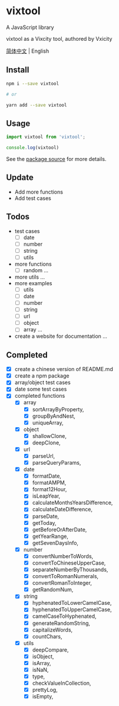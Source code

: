 # vixtool

A JavaScript library

vixtool as a Vixcity tool, authored by Vxicity

[简体中文](https://github.com/Vixcity/vixtool/blob/master/README.md) | English

## Install

```bash
npm i --save vixtool

# or

yarn add --save vixtool
```

## Usage

```js
import vixtool from 'vixtool';

console.log(vixtool)
```

See the [package source](https://github.com/Vixcity/vixtool) for more details.

## Update

- Add more functions
- Add test cases

## Todos

- test cases
  - [ ] date
  - [ ] number
  - [ ] string
  - [ ] utils
- more functions
  - [ ] random
  ...
- more utils
  ...
- more examples
  - [ ] utils
  - [ ] date
  - [ ] number
  - [ ] string
  - [ ] url
  - [ ] object
  - [ ] array
  ...
- create a website for documentation
  ...

## Completed

- [x] create a chinese version of README.md
- [x] create a npm package
- [x] array/object test cases
- [x] date some test cases
- [x] completed functions
  - [x] array
    - [x] sortArrayByProperty,
    - [x] groupByAndNest,
    - [x] uniqueArray,
  - [x] object
    - [x] shallowClone,
    - [x] deepClone,
  - [x] url
    - [x] parseUrl,
    - [x] parseQueryParams,
  - [x] date
    - [x] formatDate,
    - [x] formatAMPM,
    - [x] format12Hour,
    - [x] isLeapYear,
    - [x] calculateMonthsYearsDifference,
    - [x] calculateDateDifference,
    - [x] parseDate,
    - [x] getToday,
    - [x] getBeforeOrAfterDate,
    - [x] getYearRange,
    - [x] getSevenDaysInfo,
  - [x] number
    - [x] convertNumberToWords,
    - [x] convertToChineseUpperCase,
    - [x] separateNumberByThousands,
    - [x] convertToRomanNumerals,
    - [x] convertRomanToInteger,
    - [x] getRandomNum,
  - [x] string
    - [x] hyphenatedToLowerCamelCase,
    - [x] hyphenatedToUpperCamelCase,
    - [x] camelCaseToHyphenated,
    - [x] generateRandomString,
    - [x] capitalizeWords,
    - [x] countChars,
  - [x] utils
    - [x] deepCompare,
    - [x] isObject,
    - [x] isArray,
    - [x] isNaN,
    - [x] type,
    - [x] checkValueInCollection,
    - [x] prettyLog,
    - [x] isEmpty,
